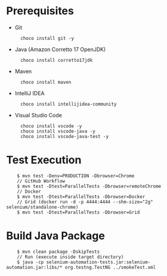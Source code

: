 # Prerequisites

- Git

        choco install git -y
- Java (Amazon Corretto 17 OpenJDK)

        choco install corretto17jdk
- Maven

        choco install maven
- IntelliJ IDEA

        choco install intellijidea-community
- Visual Studio Code

        choco install vscode -y
        choco install vscode-java -y
        choco install vscode-java-test -y


# Test Execution

        $ mvn test -Denv=PRODUCTION -Dbrowser=Chrome
        // GitHub Workflow
        $ mvn test -Dtest=ParallelTests -Dbrowser=remoteChrome
        // Docker
        $ mvn test -Dtest=ParallelTests -Dbrowser=Docker
        // Grid (docker run -d -p 4444:4444 --shm-size="2g" selenium/standalone-chrome)
        $ mvn test -Dtest=ParallelTests -Dbrowser=Grid

# Build Java Package

        $ mvn clean package -DskipTests
        // Run (execute inside target directory)
        $ java -cp selenium-automation-tests.jar:selenium-automation.jar:libs/* org.testng.TestNG ../smokeTest.xml
